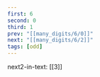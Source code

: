 ```yaml
---
first: 6
second: 0
third: 1
prev: "[[many_digits/6/0]]"
next: "[[many_digits/6/2]]"
tags: [odd]
---
```

next2-in-text: [[3]]
